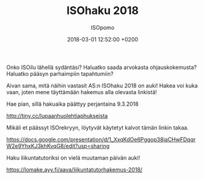 ﻿---
layout: post
title: ISOhaku 2018
date: 2018-03-01 12:52:00 +0200
language: fin
author: ISOpomo
categories: pääuutiset AS
---
Onko ISOilu lähellä sydäntäsi? Haluatko saada arvokasta ohjauskokemusta? Haluatko pääsyn parhaimpiin tapahtumiin?

Aivan sama, mitä näihin vastasit AS:n ISOhaku 2018 on auki! Hakea voi kuka vaan, joten mene täyttämään hakemus alla olevasta linkistä! 

Hae pian, sillä hakuaika päättyy perjantaina 9.3.2018

http://tiny.cc/lupaanhuolehtiaphukseista

Mikäli et päässyt ISOrekryyn, löytyvät käytetyt kalvot tämän linkin takaa.

https://docs.google.com/presentation/d/1_XxqKdOe6Pggop38iaCHwFDqqrW2e9YhxKJ3khKvqG8/edit?usp=sharing

Haku liikuntatutoriksi on vielä muutaman päivän auki!

https://lomake.ayy.fi/aava/liikuntatutorhakemus-2018/